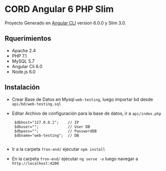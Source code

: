 # CORD Angular 6 PHP Slim

Proyecto Generado en [Angular CLI](https://github.com/angular/angular-cli) version 6.0.0 y Slim 3.0.

## Rquerimientos
  - Apache 2.4
  - PHP 7.1
  - MySQL 5.7
  - Angular Cli 6.0
  - Node.js 6.0
  
## Instalación
  - Crear Base de Datos en Mysql `web-testing`, luego importar bd desde `api/bd/web-testing.sql`
  - Editar Archivo de configuración para la base de datos, ir a `api/index.php`
  
     ```
      $dbhost="127.0.0.1";    // IP 
      $dbuser="";             // User DB
      $dbpass="";             // PasswordDB
      $dbname="web-testing";  // DB
      
  - Ir a la carpeta `fron-end/` ejecutar `npm install`
  - En la carpeta `fron-end/` ejecutar `ng serve -o` luego navegar a `http://localhost:4200`


